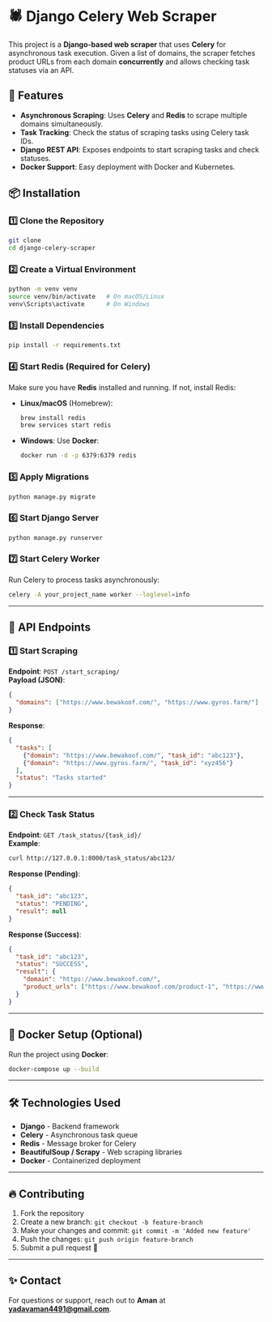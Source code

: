 # 🕷️ Django Celery Web Scraper

This project is a **Django-based web scraper** that uses **Celery** for asynchronous task execution. Given a list of domains, the scraper fetches product URLs from each domain **concurrently** and allows checking task statuses via an API.

## 🚀 Features
- **Asynchronous Scraping**: Uses **Celery** and **Redis** to scrape multiple domains simultaneously.
- **Task Tracking**: Check the status of scraping tasks using Celery task IDs.
- **Django REST API**: Exposes endpoints to start scraping tasks and check statuses.
- **Docker Support**: Easy deployment with Docker and Kubernetes.

## 📦 Installation

### 1️⃣ Clone the Repository
```sh
git clone 
cd django-celery-scraper
```

### 2️⃣ Create a Virtual Environment
```sh
python -m venv venv
source venv/bin/activate   # On macOS/Linux
venv\Scripts\activate      # On Windows
```

### 3️⃣ Install Dependencies
```sh
pip install -r requirements.txt
```

### 4️⃣ Start Redis (Required for Celery)
Make sure you have **Redis** installed and running. If not, install Redis:

- **Linux/macOS** (Homebrew):
  ```sh
  brew install redis
  brew services start redis
  ```
- **Windows**: Use **Docker**:
  ```sh
  docker run -d -p 6379:6379 redis
  ```

### 5️⃣ Apply Migrations
```sh
python manage.py migrate
```

### 6️⃣ Start Django Server
```sh
python manage.py runserver
```

### 7️⃣ Start Celery Worker
Run Celery to process tasks asynchronously:
```sh
celery -A your_project_name worker --loglevel=info
```

---

## 📡 API Endpoints

### **1️⃣ Start Scraping**
**Endpoint**: `POST /start_scraping/`  
**Payload (JSON)**:
```json
{
  "domains": ["https://www.bewakoof.com/", "https://www.gyros.farm/"]
}
```
**Response**:
```json
{
  "tasks": [
    {"domain": "https://www.bewakoof.com/", "task_id": "abc123"},
    {"domain": "https://www.gyros.farm/", "task_id": "xyz456"}
  ],
  "status": "Tasks started"
}
```

---

### **2️⃣ Check Task Status**
**Endpoint**: `GET /task_status/{task_id}/`  
**Example**:
```sh
curl http://127.0.0.1:8000/task_status/abc123/
```
**Response (Pending)**:
```json
{
  "task_id": "abc123",
  "status": "PENDING",
  "result": null
}
```

**Response (Success)**:
```json
{
  "task_id": "abc123",
  "status": "SUCCESS",
  "result": {
    "domain": "https://www.bewakoof.com/",
    "product_urls": ["https://www.bewakoof.com/product-1", "https://www.bewakoof.com/product-2"]
  }
}
```

---

## 💪 Docker Setup (Optional)
Run the project using **Docker**:
```sh
docker-compose up --build
```

---

## 🛠 Technologies Used
- **Django** - Backend framework
- **Celery** - Asynchronous task queue
- **Redis** - Message broker for Celery
- **BeautifulSoup / Scrapy** - Web scraping libraries
- **Docker** - Containerized deployment

---

## 🔥 Contributing
1. Fork the repository
2. Create a new branch: `git checkout -b feature-branch`
3. Make your changes and commit: `git commit -m 'Added new feature'`
4. Push the changes: `git push origin feature-branch`
5. Submit a pull request 🚀

---


## ✨ Contact
For questions or support, reach out to **Aman** at **yadavaman4491@gmail.com**.


